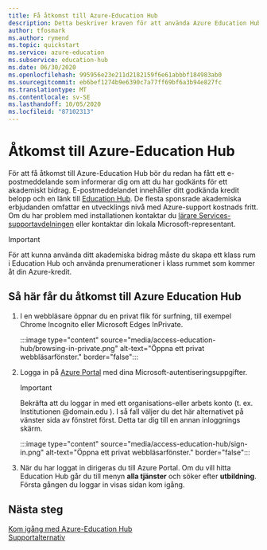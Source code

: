 ```yaml
---
title: Få åtkomst till Azure-Education Hub
description: Detta beskriver kraven för att använda Azure Education Hub.
author: tfosmark
ms.author: rymend
ms.topic: quickstart
ms.service: azure-education
ms.subservice: education-hub
ms.date: 06/30/2020
ms.openlocfilehash: 995956e23e211d2182159f6e61abbbf184983ab0
ms.sourcegitcommit: eb6bef1274b9e6390c7a77ff69bf6a3b94e827fc
ms.translationtype: MT
ms.contentlocale: sv-SE
ms.lasthandoff: 10/05/2020
ms.locfileid: "87102313"
---
```

# <a name="accessing-the-azure-education-hub"></a>Åtkomst till Azure-Education Hub

För att få åtkomst till Azure-Education Hub bör du redan ha fått ett e-postmeddelande som informerar dig om att du har godkänts för ett akademiskt bidrag. E-postmeddelandet innehåller ditt godkända kredit belopp och en länk till [Education Hub](https://aka.ms/startedu). De flesta sponsrade akademiska erbjudanden omfattar en utvecklings nivå med Azure-support kostnads fritt. Om du har problem med installationen kontaktar du [lärare Services-supportavdelningen](mailto:azuredu@microsoft.com) eller kontaktar din lokala Microsoft-representant.

> [!IMPORTANT]
> För att kunna använda ditt akademiska bidrag måste du skapa ett klass rum i Education Hub och använda prenumerationer i klass rummet som kommer åt din Azure-kredit.

## <a name="how-to-access-the-azure-education-hub"></a>Så här får du åtkomst till Azure Education Hub

1. I en webbläsare öppnar du en privat flik för surfning, till exempel Chrome Incognito eller Microsoft Edges InPrivate.

    :::image type="content" source="media/access-education-hub/browsing-in-private.png" alt-text="Öppna ett privat webbläsarfönster." border="false":::

1. Logga in på [Azure Portal](https://portal.azure.com) med dina Microsoft-autentiseringsuppgifter.

   > [!IMPORTANT]
   > Bekräfta att du loggar in med ett organisations-eller arbets konto (t. ex. Institutionen @domain.edu ). I så fall väljer du det här alternativet på vänster sida av fönstret först. Detta tar dig till en annan inloggnings skärm.

    :::image type="content" source="media/access-education-hub/sign-in.png" alt-text="Öppna ett privat webbläsarfönster." border="false":::

1. När du har loggat in dirigeras du till Azure Portal. Om du vill hitta Education Hub går du till menyn **alla tjänster** och söker efter **utbildning**.
   Första gången du loggar in visas sidan kom igång.

## <a name="next-steps"></a>Nästa steg

[Kom igång med Azure-Education Hub](get-started-education-hub.md)  
[Supportalternativ](educator-service-desk.md)

